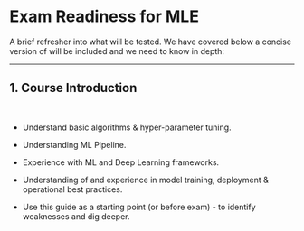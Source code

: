 # Exam Readiness for MLE

A brief refresher into what will be tested. We have covered below a concise version of will be included and we need to know in depth:

--- 

## 1. Course Introduction

</br>

- Understand basic algorithms & hyper-parameter tuning.

- Understanding ML Pipeline.

- Experience with ML and Deep Learning frameworks.

- Understanding of and experience in model training, deployment & operational best practices.

- Use this guide as a starting point (or before exam) - to identify weaknesses and dig deeper.

